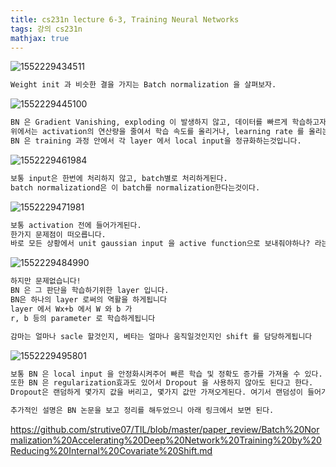 ```yaml
---
title: cs231n lecture 6-3, Training Neural Networks
tags: 강의 cs231n
mathjax: true
---
```





![1552229434511](https://strutive07.github.io/assets/images/til_images/images/2019-03-11-1552229434511.png)



```markdown
Weight init 과 비슷한 결을 가지는 Batch normalization 을 살펴보자.
```



![1552229445100](https://strutive07.github.io/assets/images/til_images/images/2019-03-11-1552229445100.png)



```markdown
BN 은 Gradient Vanishing, exploding 이 발생하지 않고, 데이터를 빠르게 학습하고자 시작된 normalization 입니다.
위에서는 activation의 연산량을 줄여서 학습 속도를 올리거나, learning rate 를 올리는 등의 작업을 하였습니다.
BN 은 training 과정 안에서 각 layer 에서 local input을 정규화하는것입니다.
```





![1552229461984](https://strutive07.github.io/assets/images/til_images/images/2019-03-11-1552229461984.png)



```markdown
보통 input은 한번에 처리하지 않고, batch별로 처리하게된다.
batch normalizationd은 이 batch를 normalization한다는것이다.
```



![1552229471981](https://strutive07.github.io/assets/images/til_images/images/2019-03-11-1552229471981.png)





```markdown
보통 activation 전에 들어가게된다.
한가지 문제점이 떠오릅니다.
바로 모든 상황에서 unit gaussian input 을 active function으로 보내줘야하나? 라는 질문입니다.
```



![1552229484990](https://strutive07.github.io/assets/images/til_images/images/2019-03-11-1552229484990.png)



```markdown
하지만 문제없습니다!
BN 은 그 판단을 학습하기위한 layer 입니다.
BN은 하나의 layer 로써의 역활을 하게됩니다
layer 에서 Wx+b 에서 W 와 b 가 
r, b 등의 parameter 로 학습하게됩니다

감마는 얼마나 sacle 할것인지, 베타는 얼마나 움직일것인지인 shift 를 담당하게됩니다

```



![1552229495801](https://strutive07.github.io/assets/images/til_images/images/2019-03-11-1552229495801.png)



```markdown
보통 BN 은 local input 을 안정화시켜주어 빠른 학습 및 정확도 증가를 가져올 수 있다.
또한 BN 은 regularization효과도 있어서 Dropout 을 사용하지 않아도 된다고 한다.
Dropout은 랜덤하게 몇가지 값을 버리고, 몇가지 값만 가져오게된다. 여기서 랜덤성이 들어가게 되면서 regularization이 발생한다는건데, 어떤 방식으로 BN 이 regularization 되는지는 잘 모르겠다.

추가적인 설명은 BN 논문을 보고 정리를 해두었으니 아래 링크에서 보면 된다.
```

https://github.com/strutive07/TIL/blob/master/paper_review/Batch%20Normalization%20Accelerating%20Deep%20Network%20Training%20by%20Reducing%20Internal%20Covariate%20Shift.md
